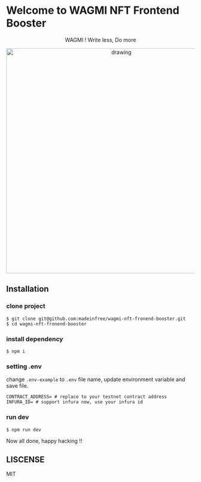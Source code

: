 # Welcome to WAGMI NFT Frontend Booster

<p align="center">WAGMI ! Write less, Do more</p>

<p align="center"> 
  <img src="./readme.gif" alt="drawing" width="600"/>
</p>

## Installation

### clone project

```
$ git clone git@github.com:madeinfree/wagmi-nft-fronend-booster.git
$ cd wagmi-nft-fronend-booster
```

### install dependency

```
$ npm i
```

### setting .env

change `.env-example` to `.env` file name, update environment variable and save file.

```
CONTRACT_ADDRESS= # replace to your testnet contract address
INFURA_ID= # support infura now, use your infura id
```

### run dev

```
$ npm run dev
```

Now all done, happy hacking !!

## LISCENSE

MIT
